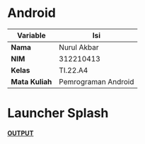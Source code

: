 # Android

| Variable | Isi |
| -------- | --- |
| **Nama** |  Nurul Akbar|
| **NIM** | 312210413 |
| **Kelas** | TI.22.A4 |
| **Mata Kuliah** | Pemrograman Android |

# Launcher Splash

#### [OUTPUT](https://github.com/NurAkbarr/MyApp/blob/b4ba3e5ec7ab697d7ffe30e8e78f8ea52eb8b9b4/Demo/demo.gif)